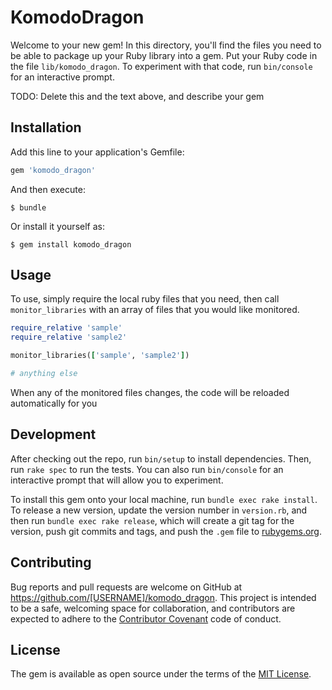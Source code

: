# KomodoDragon

Welcome to your new gem! In this directory, you'll find the files you need to be able to package up your Ruby library into a gem. Put your Ruby code in the file `lib/komodo_dragon`. To experiment with that code, run `bin/console` for an interactive prompt.

TODO: Delete this and the text above, and describe your gem

## Installation

Add this line to your application's Gemfile:

```ruby
gem 'komodo_dragon'
```

And then execute:

    $ bundle

Or install it yourself as:

    $ gem install komodo_dragon

## Usage

To use, simply require the local ruby files that you need, then call `monitor_libraries` with an array of files that you would like monitored.
```ruby
require_relative 'sample'
require_relative 'sample2'

monitor_libraries(['sample', 'sample2'])

# anything else
```
When any of the monitored files changes, the code will be reloaded automatically for you

## Development

After checking out the repo, run `bin/setup` to install dependencies. Then, run `rake spec` to run the tests. You can also run `bin/console` for an interactive prompt that will allow you to experiment.

To install this gem onto your local machine, run `bundle exec rake install`. To release a new version, update the version number in `version.rb`, and then run `bundle exec rake release`, which will create a git tag for the version, push git commits and tags, and push the `.gem` file to [rubygems.org](https://rubygems.org).

## Contributing

Bug reports and pull requests are welcome on GitHub at https://github.com/[USERNAME]/komodo_dragon. This project is intended to be a safe, welcoming space for collaboration, and contributors are expected to adhere to the [Contributor Covenant](http://contributor-covenant.org) code of conduct.


## License

The gem is available as open source under the terms of the [MIT License](http://opensource.org/licenses/MIT).

